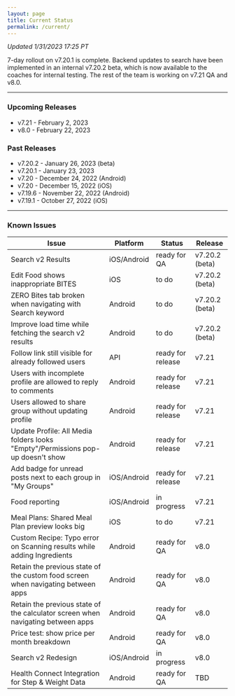 ```yaml
---
layout: page
title: Current Status
permalink: /current/
---
```


_Updated 1/31/2023 17:25 PT_

7-day rollout on v7.20.1 is complete. Backend updates to search have been implemented in an internal v7.20.2 beta, which is now available to the coaches for internal testing. The rest of the team is working on v7.21 QA and v8.0.

***

### Upcoming Releases
- v7.21   - February 2, 2023
- v8.0    - February 22, 2023
 
### Past Releases
- v7.20.2 - January 26, 2023 (beta)
- v7.20.1 - January 23, 2023
- v7.20   - December 24, 2022 (Android)
- v7.20   - December 15, 2022 (iOS)
- v7.19.6 - November 22, 2022 (Android)
- v7.19.1 - October 27, 2022 (iOS)

***

### Known Issues

|Issue                          |Platform   | Status    | Release           |
| ---                           | ---       | ---       | ---               |
|Search v2 Results|iOS/Android |ready for QA| v7.20.2 (beta)|
|Edit Food shows inappropriate BITES|iOS |to do| v7.20.2 (beta)|
|ZERO Bites tab broken when navigating with Search keyword |Android |to do| v7.20.2 (beta)|
|Improve load time while fetching the search v2 results|Android |to do| v7.20.2 (beta)|
|Follow link still visible for already followed users |API|ready for release| v7.21|
|Users with incomplete profile are allowed to reply to comments |Android|ready for release| v7.21|
|Users allowed to share group without updating profile |Android|ready for release| v7.21|
|Update Profile: All Media folders looks "Empty"/Permissions pop-up doesn't show |Android|ready for release| v7.21|
|Add badge for unread posts next to each group in "My Groups" |iOS/Android|ready for release| v7.21|
|Food reporting|iOS/Android |in progress| v7.21|
|Meal Plans: Shared Meal Plan preview looks big |iOS |to do| v7.21|
|Custom Recipe: Typo error on Scanning results while adding Ingredients |Android|ready for QA| v8.0|
|Retain the previous state of the custom food screen when navigating between apps |Android|ready for QA| v8.0|
|Retain the previous state of the calculator screen when navigating between apps |Android|ready for QA| v8.0|
|Price test: show price per month breakdown|Android |ready for QA| v8.0|
|Search v2 Redesign|iOS/Android |in progress| v8.0|
|Health Connect Integration for Step & Weight Data |Android|ready for QA| TBD|
